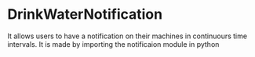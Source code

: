 # DrinkWaterNotification
It allows users to have a notification on their machines in continuours time intervals.
 It is made by importing the notificaion module in python 
